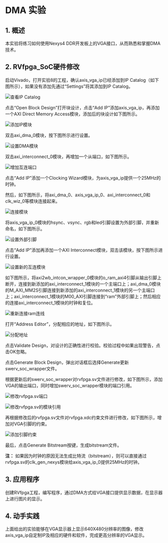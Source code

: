 # DMA 实验

## 1. 概述
本实验将练习如何使用Nexys4 DDR开发板上的VGA接口，从而熟悉和掌握DMA技术。

## 2. RVfpga_SoC硬件修改
启动Vivado，打开实验8的工程，确认axis_vga_ip已经添加到IP Catalog（如下图所示），如果没有添加先通过“Settings”将其添加到IP Catalog。

![查看IP Catalog](image_2022012201.png)

点击“Open Block Design”打开块设计，点击“Add IP”添加axis_vga_ip，再添加一个AXI Direct Memory Access模块，添加后的块设计如下图所示。

![添加IP模块](image_2022012202.png)

双击axi_dma_0模块，按下图所示进行设置。

![设置DMA模块](image_2022012203.png)

双击axi_interconnect_0模块，再增加一个从端口，如下图所示。

![增加互连端口](image_2022012204.png)

点击“Add IP”添加一个Clocking Wizard模块，为axis_vga_ip提供一个25MHz的时钟。

然后，如下图所示，将axi_dma_0、axis_vga_ip_0、axi_interconnect_0和clk_wiz_0等模块连接起来。

![连接模块](image_2022012205.png)

将axis_vga_ip_0模块的hsync、vsync、rgb和led引脚设置为外部引脚，并重新命名，如下图所示。

![设置外部引脚](image_2022012206.png)

点击“Add IP”添加再添加一个AXI Interconnect模块，双击该模块，按下图所示进行设置。

![设置新的互连模块](image_2022012207.png)

如下图所示，将axi2wb_intcon_wrapper_0模块的o_ram_axi4引脚从输出引脚上断开，连接到新添加的axi_interconnect_1模块的一个主端口上；axi_dma_0模块的M_AXI_MM2S引脚连接到新添加的axi_interconnect_1模块的另一个主端口上；axi_interconnect_1模块的M00_AXI引脚连接到“ram”外部引脚上；然后相应的连接axi_interconnect_1模块的时钟和复位。

![重新连接ram连线](image_2022012208.png)

打开“Address Editor”，分配相应的地址，如下图所示。

![分配地址](image_2022012209.png)

点击Validate Design，对设计的正确性进行校验。校验过程中如果出现警告，点击OK忽略。

点击Generate Block Design，弹出对话框后选择Generate更新swerv_soc_wrapper文件。

根据更新后的swerv_soc_wrapper对rvfpga.sv文件进行修改，如下图所示，添加VGA的输出端口，同时增加swerv_soc_wrapper模块的端口引用。

![修改rvfpga.sv端口](image_2022012210.png)

![修改rvfpga.sv的模块引用](image_2022012211.png)

再根据修改后的rvfpga.sv文件对rvfpga.xdc约束文件进行修改，如下图所示，增加对VGA引脚的约束。

![添加引脚约束](image_2022012212.png)

最后，点击Generate Bitstream按键，生成bitstream文件。

 **注：** 如果因为时钟的原因无法生成比特流（bitstream），则可以直接通过rvfpga.sv的clk_gen_nexys模块给axis_vga_ip_0提供25MHz的时钟。

## 3. 应用程序
创建RVfpga工程，编写程序，通过DMA方式给VGA接口提供显示数据，在显示器上进行图片的显示。

## 4. 动手实践
上面给出的实验能够在VGA显示器上显示640X480分辨率的图像，修改axis_vga_ip自定制IP及相应的硬件和软件，完成更高分辨率的VGA显示。


